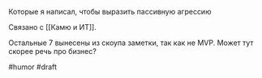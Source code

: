 Которые я написал, чтобы выразить пассивную агрессию

Связано с [[Камю и ИТ]].

Остальные 7 вынесены из скоупа заметки, так как не MVP. Может тут скорее речь про бизнес?

#humor #draft